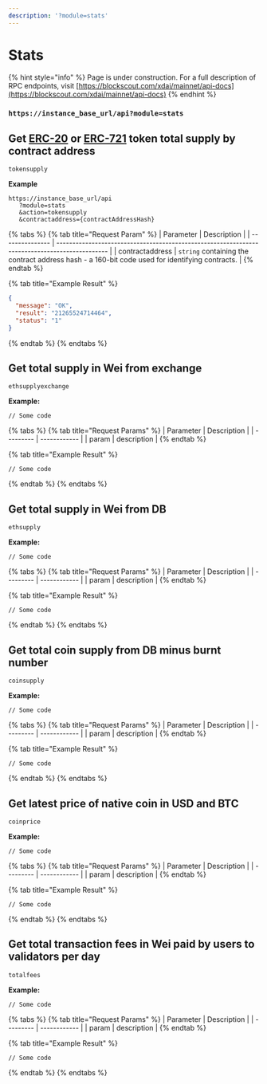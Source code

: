 ```yaml
---
description: '?module=stats'
---
```


# Stats

{% hint style="info" %}
Page is under construction. For a full description of RPC endpoints, visit [https://blockscout.com/xdai/mainnet/api-docs](https://blockscout.com/xdai/mainnet/api-docs)
{% endhint %}

### &#x20; `https://instance_base_url/api?module=stats`

## Get [ERC-20](https://github.com/ethereum/EIPs/issues/20) or [ERC-721](https://github.com/ethereum/EIPs/issues/721) token total supply by contract address

`tokensupply`

**Example**

```
https://instance_base_url/api
   ?module=stats
   &action=tokensupply
   &contractaddress={contractAddressHash}
```

{% tabs %}
{% tab title="Request Param" %}
| Parameter       | Description                                                                                    |
| --------------- | ---------------------------------------------------------------------------------------------- |
| contractaddress | `string` containing the contract address hash - a 160-bit code used for identifying contracts. |
{% endtab %}

{% tab title="Example Result" %}
```json
{
  "message": "OK",
  "result": "21265524714464",
  "status": "1"
}
```
{% endtab %}
{% endtabs %}

## Get total supply in Wei from exchange

`ethsupplyexchange`

**Example:**

```
// Some code
```

{% tabs %}
{% tab title="Request Params" %}
| Parameter |  Description |
| --------- | ------------ |
| param     | description  |
{% endtab %}

{% tab title="Example Result" %}
```
// Some code
```
{% endtab %}
{% endtabs %}

## Get total supply in Wei from DB

`ethsupply`

**Example:**

```
// Some code
```

{% tabs %}
{% tab title="Request Params" %}
| Parameter |  Description |
| --------- | ------------ |
| param     | description  |
{% endtab %}

{% tab title="Example Result" %}
```
// Some code
```
{% endtab %}
{% endtabs %}

## Get total coin supply from DB minus burnt number

`coinsupply`

**Example:**

```
// Some code
```

{% tabs %}
{% tab title="Request Params" %}
| Parameter |  Description |
| --------- | ------------ |
| param     | description  |
{% endtab %}

{% tab title="Example Result" %}
```
// Some code
```
{% endtab %}
{% endtabs %}

## Get latest price of native coin in USD and BTC

`coinprice`

**Example:**

```
// Some code
```

{% tabs %}
{% tab title="Request Params" %}
| Parameter |  Description |
| --------- | ------------ |
| param     | description  |
{% endtab %}

{% tab title="Example Result" %}
```
// Some code
```
{% endtab %}
{% endtabs %}

## Get total transaction fees in Wei paid by users to validators per day

`totalfees`

**Example:**

```
// Some code
```

{% tabs %}
{% tab title="Request Params" %}
| Parameter |  Description |
| --------- | ------------ |
| param     | description  |
{% endtab %}

{% tab title="Example Result" %}
```
// Some code
```
{% endtab %}
{% endtabs %}

##
